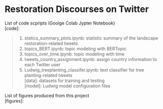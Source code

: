 # Restoration Discourses on Twitter
List of code scpripts (Goolge Colab Jypter Notebook)\
[code]:
> 1. statics_summary_plots.ipynb: statistic summary of the landscape restoration-related tweets
> 2. topics_BERT.ipynb: topic modeling with BERTopic
> 3. topics_over_time.ipynb: topic modeling with time
> 4. tweets_country_assignment.ipynb: assign country information to each Twitter user
> 5. [tree_planting_classifier]:\
    Ludwig_treeplanting_classifer.ipynb: text classifier for tree planting-related tweets\
    [data]: datasets for training and testing\
    [model]: Ludwig model configuration files

List of figures produced from this project\
[figures]:

